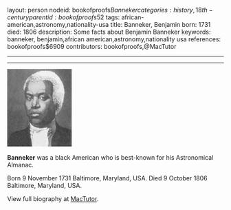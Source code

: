 layout: person
nodeid: bookofproofs$Banneker
categories: history,18th-century
parentid: bookofproofs$52
tags: african-american,astronomy,nationality-usa
title: Banneker, Benjamin
born: 1731
died: 1806
description: Some facts about Benjamin Banneker
keywords: banneker, benjamin,african american,astronomy,nationality usa
references: bookofproofs$6909
contributors: bookofproofs,@MacTutor

---


---

![Banneker.jpg](https://github.com/bookofproofs/bookofproofs.github.io/blob/main/_sources/_assets/images/portraits/Banneker.jpg?raw=true)

**Banneker** was a black American who is best-known for his Astronomical Almanac.

Born 9 November 1731 Baltimore, Maryland, USA. Died 9 October 1806 Baltimore, Maryland, USA.


View full biography at [MacTutor](https://mathshistory.st-andrews.ac.uk/Biographies/Banneker/).
